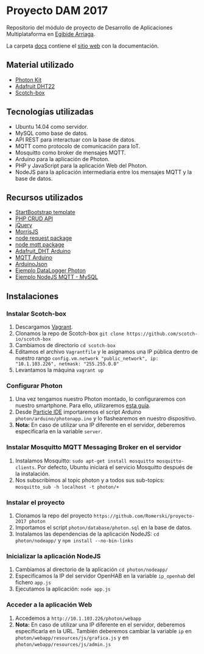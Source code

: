 # Proyecto DAM 2017

Repositorio del módulo de proyecto de Desarrollo de Aplicaciones Multiplataforma en [Egibide Arriaga](http://www.egibide.org/2/es/25/donde-nos-encontramos.html).

La carpeta [docs](./docs/) contiene el [sitio web](https://egibide-dam.github.io/proyecto-2017/) con la documentación.

## Material utilizado
- [Photon Kit](https://store.particle.io/products/photon-kit)
- [Adafruit DHT22](https://www.adafruit.com/product/385)
- [Scotch-box](https://box.scotch.io/)

## Tecnologías utilizadas
- Ubuntu 14.04 como servidor.
- MySQL como base de datos.
- API REST para interactuar con la base de datos.
- MQTT como protocolo de comunicación para IoT.
- Mosquitto como broker de mensajes MQTT.
- Arduino para la aplicación de Photon.
- PHP y JavaScript para la aplicación Web del Photon.
- NodeJS para la aplicación intermediaria entre los mensajes MQTT y la base de datos.

## Recursos utilizados
- [StartBootstrap template](https://startbootstrap.com/template-categories/all/)
- [PHP CRUD API](https://github.com/mevdschee/php-crud-api)
- [jQuery](https://jquery.com/)
- [MorrisJS](https://github.com/morrisjs/morris.js)
- [node request package](https://www.npmjs.com/package/request)
- [node mqtt package](https://www.npmjs.com/package/mqtt)
- [Adafruit_DHT Arduino](https://build.particle.io/libs/Adafruit_DHT/0.0.2)
- [MQTT Arduino](https://build.particle.io/libs/MQTT/0.4.23)
- [ArduinoJson](https://build.particle.io/libs/ArduinoJson/5.11.2)
- [Ejemplo DataLogger Photon](https://openhomeautomation.net/cloud-data-logger-particle-photon/)
- [Ejemplo NodeJS MQTT - MySQL](http://ediy.com.my/blog/item/143-store-messages-from-mosquitto-mqtt-broker-into-sql-database)

## Instalaciones

### Instalar Scotch-box
1. Descargamos [Vagrant](https://www.vagrantup.com/downloads.html).
2. Clonamos la repo de Scotch-box `git clone https://github.com/scotch-io/scotch-box`
3. Cambiamos de directorio `cd scotch-box`
4. Editamos el archivo `Vagrantfile` y le asignamos una IP pública dentro de nuestro rango `config.vm.network "public_network", ip: "10.1.103.226", netmask: "255.255.0.0"`
5. Levantamos la máquina `vagrant up`

### Configurar Photon
1. Una vez tengamos nuestro Photon montado, lo configuraremos con nuestro smartphone. Para ello, utilizaremos [esta guía](https://docs.particle.io/guide/getting-started/start/photon/#step-2b-connect-your-photon-to-the-internet-using-your-smartphone).
2. Desde [Particle IDE](https://build.particle.io/build/new) importaremos el script Arduino `photon/arduino/photonapp.ino` y lo flashearemos en nuestro dispositivo.
3. **Nota:** En caso de utilizar una IP diferente en el servidor, deberemos especificarla en la variable `server`.

### Instalar Mosquitto MQTT Messaging Broker en el servidor
1. Instalamos Mosquitto: `sudo apt-get install mosquitto mosquitto-clients`. Por defecto, Ubuntu iniciará el servicio Mosquitto después de la instalación.
2. Nos subscribimos al topic photon y a todos sus sub-topics: `mosquitto_sub -h localhost -t photon/+`

### Instalar el proyecto
1. Clonamos la repo del proyecto `https://github.com/Romerski/proyecto-2017 photon`
2. Importamos el script `photon/database/photon.sql` en la base de datos.
3. Instalamos las dependencias de la aplicación NodeJS: `cd photon/nodeapp/` y `npm install --no-bin-links`

### Inicializar la aplicación NodeJS
1. Cambiamos al directorio de la aplicación `cd photon/nodeapp/`
2. Especificamos la IP del servidor OpenHAB en la variable `ip_openhab` del fichero `app.js`
3. Ejecutamos la aplicación: `node app.js`

### Acceder a la aplicación Web
1. Accedemos a `http://10.1.103.226/photon/webapp`
2. **Nota:** En caso de utilizar una IP diferente en el servidor, deberemos especificarla en la URL. También deberemos cambiar la variable `ip` en `photon/webapp/resources/js/grafica.js` y en `photon/webapp/resources/js/admin.js`
